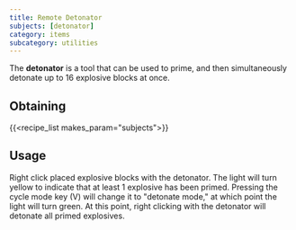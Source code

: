 ```yaml
---
title: Remote Detonator
subjects: [detonator]
category: items
subcategory: utilities
---
```


The **detonator** is a tool that can be used to prime, and then simultaneously detonate up to 16 explosive blocks at once. 

Obtaining
---------

{{<recipe_list makes_param="subjects">}}

Usage
-----

Right click placed explosive blocks with the detonator. The light will turn yellow to indicate that at least 1 explosive has been primed. Pressing the cycle mode key (V) will change it to "detonate mode," at which point the light will turn green. At this point, right clicking with the detonator will detonate all primed explosives.